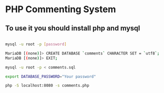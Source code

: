 # PHP Commenting System

## To use it you should install php and mysql

```bash

mysql -u root -p [password]

MariaDB [(none)]> CREATE DATABASE `comments` CHARACTER SET = `utf8`;
MariaDB [(none)]> EXIT;

mysql -u root -p < comments.sql

export DATABASE_PASSWORD="Your password"

php -S localhost:8080 -s comments.php

```
